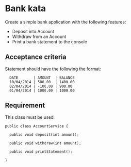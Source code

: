 # Bank kata

Create a simple bank application with the following features:

- Deposit into Account
- Withdraw from an Account
- Print a bank statement to the console

## Acceptance criteria

Statement should have the following the format:

```
  DATE       | AMOUNT  | BALANCE
  10/04/2014 | 500.00  | 1400.00
  02/04/2014 | -100.00 | 900.00
  01/04/2014 | 1000.00 | 1000.00
```

## Requirement

This class must be used:

```
public class AccountService {

  public void deposit(int amount);

  public void withdraw(int amount);

  public void printStatement();

}
```
